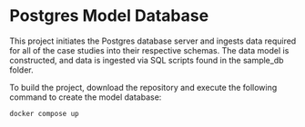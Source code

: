 # Postgres Model Database

This project initiates the Postgres database server and ingests data required for all of the case studies into their respective schemas. The data model is constructed, and data is ingested via SQL scripts found in the sample_db folder.

To build the project, download the repository and execute the following command to create the model database:
<br>
  ```bash
  docker compose up
  ```
